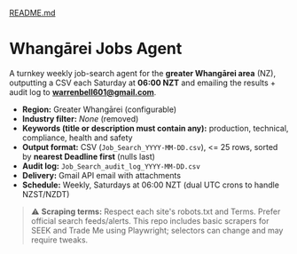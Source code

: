 [README.md](https://github.com/user-attachments/files/22357867/README.md)
# Whangārei Jobs Agent

A turnkey weekly job-search agent for the **greater Whangārei area** (NZ), outputting a CSV each Saturday at **06:00 NZT** and emailing the results + audit log to **warrenbell601@gmail.com**.

- **Region:** Greater Whangārei (configurable)
- **Industry filter:** _None_ (removed)
- **Keywords (title or description must contain any):** production, technical, compliance, health and safety
- **Output format:** CSV (`Job_Search_YYYY-MM-DD.csv`), <= 25 rows, sorted by **nearest Deadline first** (nulls last)
- **Audit log:** `Job_Search_audit_log_YYYY-MM-DD.csv`
- **Delivery:** Gmail API email with attachments
- **Schedule:** Weekly, Saturdays at 06:00 NZT (dual UTC crons to handle NZST/NZDT)

> ⚠️ **Scraping terms:** Respect each site's robots.txt and Terms. Prefer official search feeds/alerts. This repo includes basic scrapers for SEEK and Trade Me using Playwright; selectors can change and may require tweaks.
